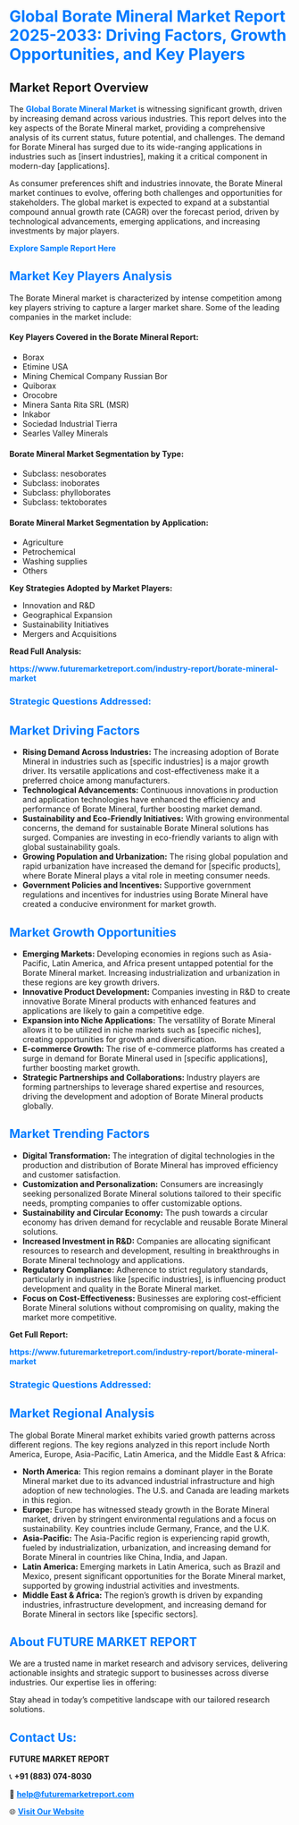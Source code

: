 <h1 style="color: #007BFF;">Global Borate Mineral Market Report 2025-2033: Driving Factors, Growth Opportunities, and Key Players</h1>

<section id="overview">
<h2>Market Report Overview</h2>
<p>The <a href="https://www.futuremarketreport.com/industry-report/borate-mineral-market" style="color: #007BFF; text-decoration: none;"><strong>Global Borate Mineral Market</strong></a> is witnessing significant growth, driven by increasing demand across various industries. This report delves into the key aspects of the Borate Mineral market, providing a comprehensive analysis of its current status, future potential, and challenges. The demand for Borate Mineral has surged due to its wide-ranging applications in industries such as [insert industries], making it a critical component in modern-day [applications].</p>
<p>As consumer preferences shift and industries innovate, the Borate Mineral market continues to evolve, offering both challenges and opportunities for stakeholders. The global market is expected to expand at a substantial compound annual growth rate (CAGR) over the forecast period, driven by technological advancements, emerging applications, and increasing investments by major players.</p>
</section>

<section id="overview">
<p><a href="https://www.futuremarketreport.com/request-sample/reportId=90631" style="color: #007BFF; text-decoration: none;"><strong>Explore Sample Report Here</strong></a></p>
</section>

<section id="key-players">
<h2 style="color: #007BFF;">Market Key Players Analysis</h2>
<p>The Borate Mineral market is characterized by intense competition among key players striving to capture a larger market share. Some of the leading companies in the market include:</p>
<h4>Key Players Covered in the Borate Mineral Report:</h4>
<ul><li>Borax</li><li>Etimine USA</li><li>Mining Chemical Company Russian Bor</li><li>Quiborax</li><li>Orocobre</li><li>Minera Santa Rita SRL (MSR)</li><li>Inkabor</li><li>Sociedad Industrial Tierra</li><li>Searles Valley Minerals</li></ul>
<h4>Borate Mineral Market Segmentation by Type:</h4>
<ul><li>Subclass: nesoborates</li><li>Subclass: inoborates</li><li>Subclass: phylloborates</li><li>Subclass: tektoborates</li></ul>

<h4>Borate Mineral Market Segmentation by Application:</h4>
<ul><li>Agriculture</li><li>Petrochemical</li><li>Washing supplies</li><li>Others</li></ul>
<p><strong>Key Strategies Adopted by Market Players:</strong></p>
<ul>
<li>Innovation and R&D</li>
<li>Geographical Expansion</li>
<li>Sustainability Initiatives</li>
<li>Mergers and Acquisitions</li>
</ul>
</section>

<section>
<p><strong>Read Full Analysis: </strong></p><a href="https://www.futuremarketreport.com/industry-report/borate-mineral-market" style="color: #007BFF; text-decoration: none;"><strong>https://www.futuremarketreport.com/industry-report/borate-mineral-market</strong></a>
<h3 style="color: #007BFF;">Strategic Questions Addressed:</h3>
</section>

<section id="driving-factors">
<h2 style="color: #007BFF;">Market Driving Factors</h2>
<ul>
<li><strong>Rising Demand Across Industries:</strong> The increasing adoption of Borate Mineral in industries such as [specific industries] is a major growth driver. Its versatile applications and cost-effectiveness make it a preferred choice among manufacturers.</li>
<li><strong>Technological Advancements:</strong> Continuous innovations in production and application technologies have enhanced the efficiency and performance of Borate Mineral, further boosting market demand.</li>
<li><strong>Sustainability and Eco-Friendly Initiatives:</strong> With growing environmental concerns, the demand for sustainable Borate Mineral solutions has surged. Companies are investing in eco-friendly variants to align with global sustainability goals.</li>
<li><strong>Growing Population and Urbanization:</strong> The rising global population and rapid urbanization have increased the demand for [specific products], where Borate Mineral plays a vital role in meeting consumer needs.</li>
<li><strong>Government Policies and Incentives:</strong> Supportive government regulations and incentives for industries using Borate Mineral have created a conducive environment for market growth.</li>
</ul>
</section>

<section id="growth-opportunities">
<h2 style="color: #007BFF;">Market Growth Opportunities</h2>
<ul>
<li><strong>Emerging Markets:</strong> Developing economies in regions such as Asia-Pacific, Latin America, and Africa present untapped potential for the Borate Mineral market. Increasing industrialization and urbanization in these regions are key growth drivers.</li>
<li><strong>Innovative Product Development:</strong> Companies investing in R&D to create innovative Borate Mineral products with enhanced features and applications are likely to gain a competitive edge.</li>
<li><strong>Expansion into Niche Applications:</strong> The versatility of Borate Mineral allows it to be utilized in niche markets such as [specific niches], creating opportunities for growth and diversification.</li>
<li><strong>E-commerce Growth:</strong> The rise of e-commerce platforms has created a surge in demand for Borate Mineral used in [specific applications], further boosting market growth.</li>
<li><strong>Strategic Partnerships and Collaborations:</strong> Industry players are forming partnerships to leverage shared expertise and resources, driving the development and adoption of Borate Mineral products globally.</li>
</ul>
</section>

<section id="trending-factors">
<h2 style="color: #007BFF;">Market Trending Factors</h2>
<ul>
<li><strong>Digital Transformation:</strong> The integration of digital technologies in the production and distribution of Borate Mineral has improved efficiency and customer satisfaction.</li>
<li><strong>Customization and Personalization:</strong> Consumers are increasingly seeking personalized Borate Mineral solutions tailored to their specific needs, prompting companies to offer customizable options.</li>
<li><strong>Sustainability and Circular Economy:</strong> The push towards a circular economy has driven demand for recyclable and reusable Borate Mineral solutions.</li>
<li><strong>Increased Investment in R&D:</strong> Companies are allocating significant resources to research and development, resulting in breakthroughs in Borate Mineral technology and applications.</li>
<li><strong>Regulatory Compliance:</strong> Adherence to strict regulatory standards, particularly in industries like [specific industries], is influencing product development and quality in the Borate Mineral market.</li>
<li><strong>Focus on Cost-Effectiveness:</strong> Businesses are exploring cost-efficient Borate Mineral solutions without compromising on quality, making the market more competitive.</li>
</ul>
</section>

<section>
<p><strong>Get Full Report: </strong></p><a href="https://www.futuremarketreport.com/industry-report/borate-mineral-market" style="color: #007BFF; text-decoration: none;"><strong>https://www.futuremarketreport.com/industry-report/borate-mineral-market</strong></a>
<h3 style="color: #007BFF;">Strategic Questions Addressed:</h3>
</section>


<section id="regional-analysis">
<h2 style="color: #007BFF;">Market Regional Analysis</h2>
<p>The global Borate Mineral market exhibits varied growth patterns across different regions. The key regions analyzed in this report include North America, Europe, Asia-Pacific, Latin America, and the Middle East & Africa:</p>
<ul>
<li><strong>North America:</strong> This region remains a dominant player in the Borate Mineral market due to its advanced industrial infrastructure and high adoption of new technologies. The U.S. and Canada are leading markets in this region.</li>
<li><strong>Europe:</strong> Europe has witnessed steady growth in the Borate Mineral market, driven by stringent environmental regulations and a focus on sustainability. Key countries include Germany, France, and the U.K.</li>
<li><strong>Asia-Pacific:</strong> The Asia-Pacific region is experiencing rapid growth, fueled by industrialization, urbanization, and increasing demand for Borate Mineral in countries like China, India, and Japan.</li>
<li><strong>Latin America:</strong> Emerging markets in Latin America, such as Brazil and Mexico, present significant opportunities for the Borate Mineral market, supported by growing industrial activities and investments.</li>
<li><strong>Middle East & Africa:</strong> The region’s growth is driven by expanding industries, infrastructure development, and increasing demand for Borate Mineral in sectors like [specific sectors].</li>
</ul>
</section>

<footer>
<h2 style="color: #007BFF;">About FUTURE MARKET REPORT</h2>
<p>We are a trusted name in market research and advisory services, delivering actionable insights and strategic support to businesses across diverse industries. Our expertise lies in offering:</p>

<p>Stay ahead in today’s competitive landscape with our tailored research solutions.</p>

<h2 style="color: #007BFF;">Contact Us:</h2>
<p><strong>FUTURE MARKET REPORT</strong></p>
<p>📞 <strong>+91 (883) 074-8030</strong></p>
<p>📧 <strong><a href="mailto:help@futuremarketreport.com" style="color: #007BFF;">help@futuremarketreport.com</a></strong></p>
<p>🌐 <strong><a href="https://www.futuremarketreport.com/" style="color: #007BFF;">Visit Our Website</a></strong></p>
</footer>